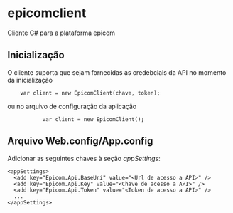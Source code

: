 # epicomclient
Cliente C# para a plataforma epicom

## Inicialização

O cliente suporta que sejam fornecidas as credebciais da API no momento da inicialização
    
        var client = new EpicomClient(chave, token);

ou no arquivo de configuração da aplicação

               var client = new EpicomClient();

## Arquivo Web.config/App.config

Adicionar as seguintes chaves à seção *appSettings*:

    <appSettings>    
      <add key="Epicom.Api.BaseUri" value="<Url de acesso a API>" />
      <add key="Epicom.Api.Key" value="<Chave de acesso a API>" />
      <add key="Epicom.Api.Token" value="<Token de acesso a API>" />
      ...
    </appSettings>

